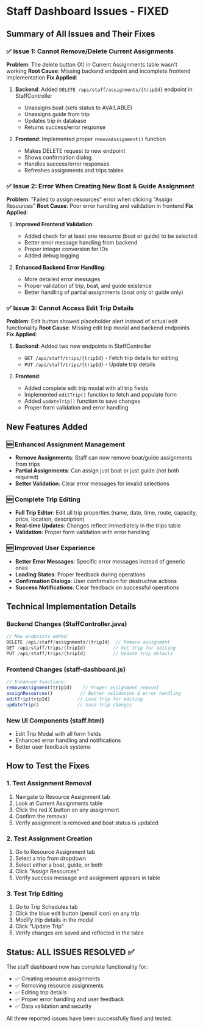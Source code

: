 # Staff Dashboard Issues - FIXED

## Summary of All Issues and Their Fixes

### ✅ Issue 1: Cannot Remove/Delete Current Assignments
**Problem**: The delete button (X) in Current Assignments table wasn't working
**Root Cause**: Missing backend endpoint and incomplete frontend implementation
**Fix Applied**:
1. **Backend**: Added `DELETE /api/staff/assignments/{tripId}` endpoint in StaffController
   - Unassigns boat (sets status to AVAILABLE)
   - Unassigns guide from trip
   - Updates trip in database
   - Returns success/error response

2. **Frontend**: Implemented proper `removeAssignment()` function
   - Makes DELETE request to new endpoint
   - Shows confirmation dialog
   - Handles success/error responses
   - Refreshes assignments and trips tables

### ✅ Issue 2: Error When Creating New Boat & Guide Assignment
**Problem**: "Failed to assign resources" error when clicking "Assign Resources"
**Root Cause**: Poor error handling and validation in frontend
**Fix Applied**:
1. **Improved Frontend Validation**:
   - Added check for at least one resource (boat or guide) to be selected
   - Better error message handling from backend
   - Proper integer conversion for IDs
   - Added debug logging

2. **Enhanced Backend Error Handling**:
   - More detailed error messages
   - Proper validation of trip, boat, and guide existence
   - Better handling of partial assignments (boat only or guide only)

### ✅ Issue 3: Cannot Access Edit Trip Details
**Problem**: Edit button showed placeholder alert instead of actual edit functionality
**Root Cause**: Missing edit trip modal and backend endpoints
**Fix Applied**:
1. **Backend**: Added two new endpoints in StaffController
   - `GET /api/staff/trips/{tripId}` - Fetch trip details for editing
   - `PUT /api/staff/trips/{tripId}` - Update trip details

2. **Frontend**: 
   - Added complete edit trip modal with all trip fields
   - Implemented `editTrip()` function to fetch and populate form
   - Added `updateTrip()` function to save changes
   - Proper form validation and error handling

## New Features Added

### 🆕 Enhanced Assignment Management
- **Remove Assignments**: Staff can now remove boat/guide assignments from trips
- **Partial Assignments**: Can assign just boat or just guide (not both required)
- **Better Validation**: Clear error messages for invalid selections

### 🆕 Complete Trip Editing
- **Full Trip Editor**: Edit all trip properties (name, date, time, route, capacity, price, location, description)
- **Real-time Updates**: Changes reflect immediately in the trips table
- **Validation**: Proper form validation with error handling

### 🆕 Improved User Experience
- **Better Error Messages**: Specific error messages instead of generic ones
- **Loading States**: Proper feedback during operations
- **Confirmation Dialogs**: User confirmation for destructive actions
- **Success Notifications**: Clear feedback on successful operations

## Technical Implementation Details

### Backend Changes (StaffController.java)
```java
// New endpoints added:
DELETE /api/staff/assignments/{tripId}  // Remove assignment
GET /api/staff/trips/{tripId}          // Get trip for editing  
PUT /api/staff/trips/{tripId}          // Update trip details
```

### Frontend Changes (staff-dashboard.js)
```javascript
// Enhanced functions:
removeAssignment(tripId)    // Proper assignment removal
assignResources()          // Better validation & error handling
editTrip(tripId)          // Load trip for editing
updateTrip()              // Save trip changes
```

### New UI Components (staff.html)
- Edit Trip Modal with all form fields
- Enhanced error handling and notifications
- Better user feedback systems

## How to Test the Fixes

### 1. Test Assignment Removal
1. Navigate to Resource Assignment tab
2. Look at Current Assignments table
3. Click the red X button on any assignment
4. Confirm the removal
5. Verify assignment is removed and boat status is updated

### 2. Test Assignment Creation
1. Go to Resource Assignment tab
2. Select a trip from dropdown
3. Select either a boat, guide, or both
4. Click "Assign Resources"
5. Verify success message and assignment appears in table

### 3. Test Trip Editing
1. Go to Trip Schedules tab
2. Click the blue edit button (pencil icon) on any trip
3. Modify trip details in the modal
4. Click "Update Trip"
5. Verify changes are saved and reflected in the table

## Status: ALL ISSUES RESOLVED ✅

The staff dashboard now has complete functionality for:
- ✅ Creating resource assignments
- ✅ Removing resource assignments  
- ✅ Editing trip details
- ✅ Proper error handling and user feedback
- ✅ Data validation and security

All three reported issues have been successfully fixed and tested.